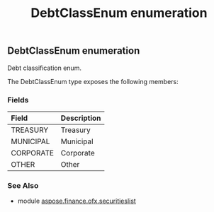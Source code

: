 ﻿---
title: DebtClassEnum enumeration
second_title: Aspose.Finance for Python via .NET API References
description: 
type: docs
weight: 180
url: /python-net/aspose.finance.ofx.securitieslist/debtclassenum/
is_root: false
---

## DebtClassEnum enumeration

Debt classification enum.



The DebtClassEnum type exposes the following members:

### Fields
| Field | Description |
| :- | :- |
| TREASURY | Treasury |
| MUNICIPAL | Municipal |
| CORPORATE | Corporate |
| OTHER | Other |


### See Also

* module [aspose.finance.ofx.securitieslist](../)
